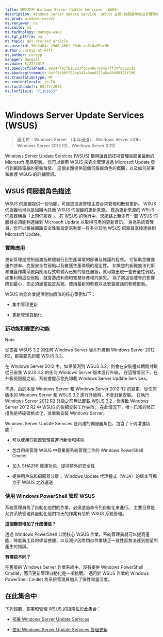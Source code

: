 ```yaml
---
title: 開始使用 Windows Server Update Services （WSUS）
description: Windows Server Update Service （WSUS）主題-伺服器角色及其實際應用程式的總覽
ms.prod: windows-server
ms.reviewer: na
ms.suite: na
ms.technology: manage-wsus
ms.tgt_pltfrm: na
ms.topic: get-started article
ms.assetid: 90e3464c-49d8-4861-96db-ee6f8a09ec5b
author: coreyp-at-msft
ms.author: coreyp
manager: dongill
ms.date: 5/22/2017
ms.openlocfilehash: 89247f91f616233fc6e4967a0457ff34fac221da
ms.sourcegitcommit: 6aff3d88ff22ea141a6ea6572a5ad8dd6321f199
ms.translationtype: MT
ms.contentlocale: zh-TW
ms.lasthandoff: 09/27/2019
ms.locfileid: "71361653"
---
```

# <a name="windows-server-update-services-wsus"></a>Windows Server Update Services (WSUS)

>適用於：Windows Server （半年通道）、Windows Server 2016、Windows Server 2012 R2、Windows Server 2012

Windows Server Update Services (WSUS) 能夠讓資訊技術管理員部署最新的 Microsoft 產品更新。 您可以使用 WSUS 來完全管理透過 Microsoft Update 發行到網路電腦的更新散發。 這個主題提供這個伺服器角色的概觀，以及如何部署和維護 WSUS 的詳細資訊。

## <a name="wsus-server-role-description"></a>WSUS 伺服器角色描述
WSUS 伺服器提供一些功能，可讓您透過管理主控台來管理和散發更新。 WSUS 伺服器也可以是組織內其他 WSUS 伺服器的更新來源。 做為更新來源的 WSUS 伺服器稱為「上游伺服器」。 在 WSUS 的執行中，您網路上至少有一部 WSUS 伺服器必須能夠連線到 Microsoft Update 以取得可用的更新資訊。 身為系統管理員，您可以根據網路安全性和設定來判斷--有多少其他 WSUS 伺服器直接連線到 Microsoft Update。

### <a name="practical-applications"></a>實際應用
更新管理是控制過渡版軟體發行到生產環境的部署及維護的程序。 它幫助您維護運作效率、克服安全性弱點以及維護生產環境的穩定性。 如果您的組織無法判斷和維護作業系統與應用程式軟體內已知的信任層級，就可能出現一些安全性弱點，如果利用這些弱點，就會造成利潤和智慧財產權的損失。 為了將這個威脅的影響降到最小，您必須適當設定系統、使用最新的軟體以及安裝建議的軟體更新。

WSUS 為您企業提供附加價值的核心案例如下：

-   集中管理更新

-   更新管理自動化

### <a name="new-and-changed-functionality"></a>新功能和變更的功能

> [!NOTE]
> 從支援 WSUS 3.2 的任何 Windows Server 版本升級到 Windows Server 2012 R2，都需要先卸載 WSUS 3.2。
> 
> 在 Windows Server 2012 中，如果偵測到 WSUS 3.2，則會在安裝程式期間封鎖從已安裝 WSUS 3.2 的任何 Windows Server 版本進行升級。 在這種情況下，在升級伺服器之前，系統會提示您先卸載 Windows Server Update Services。
> 
> 不過，由於本版 Windows Server 和 Windows Server 2012 R2 的變更，從任何版本的 Windows Server 和 WSUS 3.2 進行升級時，不會封鎖安裝。 在執行 Windows Server 2012 R2 升級之前無法卸載 WSUS 3.2，會導致 Windows Server 2012 R2 中 WSUS 的後續安裝工作失敗。 在此情況下，唯一已知的修正措施是將硬碟格式化，並重新安裝 Windows Server。

Windows Server Update Services 是內建的伺服器角色，包含了下列增強功能：

-   可以使用伺服器管理員進行新增和移除

-   包含用來管理 WSUS 中最重要系統管理工作的 Windows PowerShell Cmdlet

-   加入 SHA256 雜湊功能，提供額外的安全性

-   提供用戶端和伺服器分離： Windows Update 代理程式（WUA）的版本可獨立于 WSUS 之外運送

### <a name="using-windows-powershell-to-manage-wsus"></a>使用 Windows PowerShell 管理 WSUS
系統管理員為了自動化他們的作業，必須透過命令列自動化來進行。 主要目標是允許系統管理員自動化他們每天的作業有助於 WSUS 系統管理。

**這個變更增加了什麼價值？**

透過 Windows PowerShell 公開核心 WSUS 作業，系統管理員就可以提高產能、降低新工具的學習曲線，以及減少因為類似作業缺乏一致性而無法達到期望所產生的錯誤。

**有哪些不同？**

在舊版的 Windows Server 作業系統中，沒有提供 Windows PowerShell Cmdlet，而且更新管理自動化是一項挑戰。 適用於 WSUS 作業的 Windows PowerShell Cmdlet 為系統管理員加入了彈性和靈活度。

## <a name="in-this-collection"></a>在此集合中
下列規劃、部署和管理 WSUS 的指南位於此集合：

-   [部署 Windows Server Update Services](../deploy/deploy-windows-server-update-services.md)

-   [使用 Windows Server Update Services 管理更新](../manage/update-management-with-windows-server-update-services.md)


